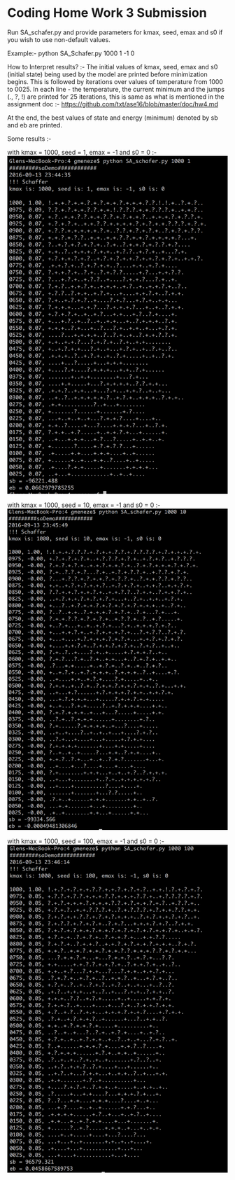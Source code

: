 # Coding Home Work 3 Submission

Run SA_schafer.py and provide parameters for kmax, seed, emax and s0 if you wish to use non-default values.

Example:-
python SA_Schafer.py 1000 1 -1 0

How to Interpret results? :-
The initial values of kmax, seed, emax and s0 (initial state) being used by the model are printed before minimization begins.
This is followed by iterations over values of temperature from 1000 to 0025. In each line - the temperature, the current minimum and the jumps (., ?, !) are printed for 25 iterations, this is same as what is mentioned in the assignment doc :-
https://github.com/txt/ase16/blob/master/doc/hw4.md

At the end, the best values of state and energy (minimum) denoted by sb and eb are printed.

Some results :-

with kmax = 1000, seed = 1, emax = -1 and s0 = 0 :-
![alt code-execution-results-SA-schafer-1](https://github.com/gmeneze/ase16hxx/blob/master/code/4/.images/Capture2.png)

with kmax = 1000, seed = 10, emax = -1 and s0 = 0 :-
![alt code-execution-results-SA-schafer-2](https://github.com/gmeneze/ase16hxx/blob/master/code/4/.images/Capture1.png)

with kmax = 1000, seed = 100, emax = -1 and s0 = 0 :-
![alt code-execution-results-SA-schafer-3](https://github.com/gmeneze/ase16hxx/blob/master/code/4/.images/Capture3.png)
